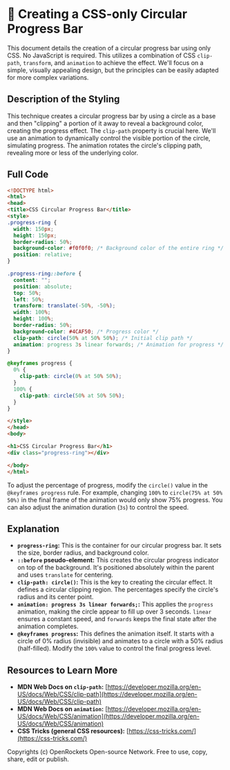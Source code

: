 # 🐞 Creating a CSS-only Circular Progress Bar


This document details the creation of a circular progress bar using only CSS.  No JavaScript is required. This utilizes a combination of CSS `clip-path`, `transform`, and `animation` to achieve the effect. We'll focus on a simple, visually appealing design, but the principles can be easily adapted for more complex variations.


## Description of the Styling

This technique creates a circular progress bar by using a circle as a base and then "clipping" a portion of it away to reveal a background color, creating the progress effect.  The `clip-path` property is crucial here.  We'll use an animation to dynamically control the visible portion of the circle, simulating progress. The animation rotates the circle's clipping path, revealing more or less of the underlying color.


## Full Code

```html
<!DOCTYPE html>
<html>
<head>
<title>CSS Circular Progress Bar</title>
<style>
.progress-ring {
  width: 150px;
  height: 150px;
  border-radius: 50%;
  background-color: #f0f0f0; /* Background color of the entire ring */
  position: relative;
}

.progress-ring::before {
  content: "";
  position: absolute;
  top: 50%;
  left: 50%;
  transform: translate(-50%, -50%);
  width: 100%;
  height: 100%;
  border-radius: 50%;
  background-color: #4CAF50; /* Progress color */
  clip-path: circle(50% at 50% 50%); /* Initial clip path */
  animation: progress 3s linear forwards; /* Animation for progress */
}

@keyframes progress {
  0% {
    clip-path: circle(0% at 50% 50%);
  }
  100% {
    clip-path: circle(50% at 50% 50%);
  }
}

</style>
</head>
<body>

<h1>CSS Circular Progress Bar</h1>
<div class="progress-ring"></div>

</body>
</html>
```

To adjust the percentage of progress, modify the `circle()` value in the `@keyframes progress` rule.  For example, changing `100%` to `circle(75% at 50% 50%)` in the final frame of the animation would only show 75% progress.  You can also adjust the animation duration (`3s`) to control the speed.

## Explanation

* **`progress-ring`:** This is the container for our circular progress bar.  It sets the size, border radius, and background color.
* **`::before` pseudo-element:** This creates the circular progress indicator on top of the background.  It's positioned absolutely within the parent and uses `translate` for centering.
* **`clip-path: circle()`:** This is the key to creating the circular effect.  It defines a circular clipping region.  The percentages specify the circle's radius and its center point.
* **`animation: progress 3s linear forwards;`:** This applies the `progress` animation, making the circle appear to fill up over 3 seconds.  `linear` ensures a constant speed, and `forwards` keeps the final state after the animation completes.
* **`@keyframes progress`:** This defines the animation itself.  It starts with a circle of 0% radius (invisible) and animates to a circle with a 50% radius (half-filled).  Modify the `100%` value to control the final progress level.



## Resources to Learn More

* **MDN Web Docs on `clip-path`:** [https://developer.mozilla.org/en-US/docs/Web/CSS/clip-path](https://developer.mozilla.org/en-US/docs/Web/CSS/clip-path)
* **MDN Web Docs on `animation`:** [https://developer.mozilla.org/en-US/docs/Web/CSS/animation](https://developer.mozilla.org/en-US/docs/Web/CSS/animation)
* **CSS Tricks (general CSS resources):** [https://css-tricks.com/](https://css-tricks.com/)


Copyrights (c) OpenRockets Open-source Network. Free to use, copy, share, edit or publish.

